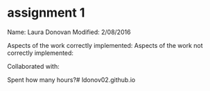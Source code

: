 # assignment 1

Name: Laura Donovan
Modified: 2/08/2016

Aspects of the work correctly implemented:
Aspects of the work not correctly implemented:

Collaborated with:

Spent how many hours?#   l d o n o v 0 2 . g i t h u b . i o  
 